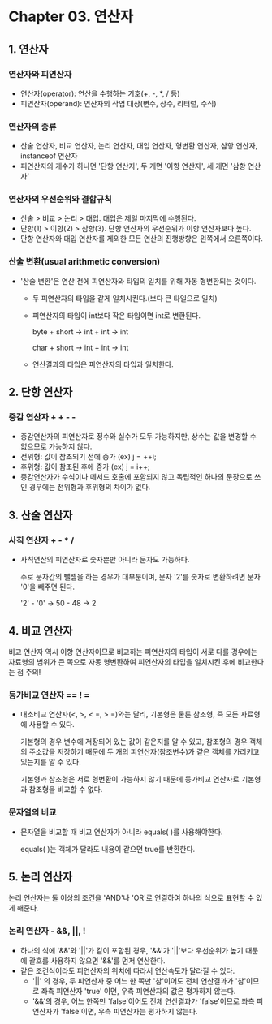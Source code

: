 # Chapter 03. 연산자

## 1. 연산자

### 연산자와 피연산자

- 연산자(operator): 연산을 수행하는 기호(+, -, *, / 등)
- 피연산자(operand): 연산자의 작업 대상(변수, 상수, 리터럴, 수식)

### 연산자의 종류

- 산술 연산자, 비교 연산자, 논리 연산자, 대입 연산자, 형변환 연산자, 삼항 연산자, instanceof 연산자
- 피연산자의 개수가 하나면 '단항 연산자', 두 개면 '이항 연산자', 세 개면 '삼항 연산자'

### 연산자의 우선순위와 결합규칙

- 산술 > 비교 > 논리 > 대입. 대입은 제일 마지막에 수행된다.
- 단항(1) > 이항(2) > 삼항(3). 단항 연산자의 우선순위가 이항 연산자보다 높다.
- 단항 연산자와 대입 연산자를 제외한 모든 연산의 진행방향은 왼쪽에서 오른쪽이다.

### 산술 변환(usual arithmetic conversion)

- '산술 변환'은 연산 전에 피연산자와 타입의 일치를 위해 자동 형변환되는 것이다.
    - 두 피연산자의 타입을 같게 일치시킨다.(보다 큰 타일으로 일치)
    - 피연산자의 타입이 int보다 작은 타입이면 int로 변환된다.
        
        byte + short → int + int → int
        
        char + short → int + int → int
        
    - 연산결과의 타입은 피연산자의 타입과 일치한다.

## 2. 단항 연산자

### 증감 연산자 + +   - -

- 증감연산자의 피연산자로 정수와 실수가 모두 가능하지만, 상수는 값을 변경할 수 없으므로 가능하지 않다.
- 전위형: 값이 참조되기 전에 증가 (ex) j = ++i;
- 후위형: 값이 참조된 후에 증가 (ex) j = i++;
- 증감연산자가 수식이나 메서드 호출에 포함되지 않고 독립적인 하나의 문장으로 쓰인 경우에는 전위형과 후위형의 차이가 없다.

## 3. 산술 연산자

### 사칙 연산자 + - * /

- 사칙연산의 피연산자로 숫자뿐만 아니라 문자도 가능하다.
    
    주로 문자간의 뺄셈을 하는 경우가 대부분이며, 문자 '2'를 숫자로 변환하려면 문자 '0'을 빼주면 된다.
    
    '2' - '0' → 50 - 48 → 2
    

## 4. 비교 연산자

비교 연산자 역시 이항 연산자이므로 비교하는 피연산자의 타입이 서로 다를 경우에는 자료형의 범위가 큰 쪽으로 자동 형변환하여 피연산자의 타입을 일치시킨 후에 비교한다는 점 주의!

### 등가비교 연산자 ==  ! =

- 대소비교 연산자(<, >, < =,  > =)와는 달리, 기본형은 물론 참조형, 즉 모든 자료형에 사용할 수 있다.
    
    기본형의 경우 변수에 저장되어 있는 값이 같은지를 알 수 있고, 참조형의 경우 객체의 주소값을 저장하기 때문에 두 개의 피연산자(참조변수)가 같은 객체를 가리키고 있는지를 알 수 있다.
    
    기본형과 참조형은 서로 형변환이 가능하지 않기 때문에 등가비교 연산자로 기본형과 참조형을 비교할 수 없다.
    

### 문자열의 비교

- 문자열을 비교할 때 비교 연산자가 아니라 equals( )를 사용해야한다.
    
    equals( )는 객체가 달라도 내용이 같으면 true를 반환한다.
    

## 5. 논리 연산자

 논리 연산자는 둘 이상의 조건을 'AND'나 'OR'로 연결하여 하나의 식으로 표현할 수 있게 해준다.

### 논리 연산자 - &&, ||, !

- 하나의 식에 '&&'와 '||'가 같이 포함된 경우, '&&'가 '||'보다 우선순위가 높기 때문에 괄호를 사용하지 않으면 '&&'를 먼저 연산한다.
- 같은 조건식이라도 피연산자의 위치에 따라서 연산속도가 달라질 수 있다.
    - '||' 의 경우, 두 피연산자 중 어느 한 쪽만 '참'이어도 전체 연산결과가 '참'이므로 좌측 피연산자 'true' 이면, 우측 피연산자의 값은 평가하지 않는다.
    - '&&'의 경우, 어느 한쪽만 'false'이어도 전체 연산결과가 'false'이므로 좌측 피연산자가 'false'이면, 우측 피연산자는 평가하지 않는다.